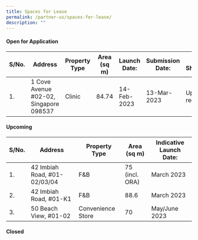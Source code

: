 ```yaml
---
title: Spaces for Lease
permalink: /partner-us/spaces-for-lease/
description: ""
---
```

#### **Open for Application**

| S/No. | Address | Property Type | Area (sq m) | Launch Date: | Submission Date: | Site Showround | Request for information |
| -------- | -------- | -------- | -------- | -------- | -------- | -------- | -------- |
| 1.  | 1 Cove Avenue #02-02, Singapore 098537 | Clinic  | 84.74 | 14-Feb-2023 | 13-Mar-2023 | Upon request  | [Register interest here](https://form.gov.sg/63edce4a2dc81a0011b87766 )    |

#### **Upcoming**

| S/No. | Address | Property Type | Area (sq m) | Indicative Launch Date:| 
| -------- | -------- | -------- | -------- | -------- |
| 1. | 42 Imbiah Road, #01-02/03/04 | F&B |75 (incl. ORA)| March 2023 | 
2.| 42 Imbiah Road, #01-K1| F&B| 88.6 | March 2023 | 
3.| 50 Beach View, #01-02| Convenience Store| 70| May/June 2023| 


#### **Closed**